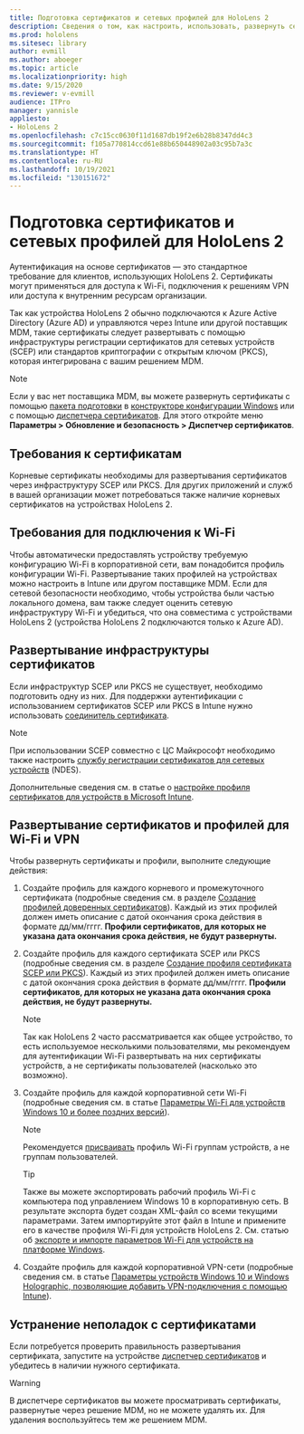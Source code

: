 ```yaml
---
title: Подготовка сертификатов и сетевых профилей для HoloLens 2
description: Сведения о том, как настроить, использовать, развернуть сертификаты для сети и устранять неполадки с ними на устройствах смешанной реальности HoloLens 2.
ms.prod: hololens
ms.sitesec: library
author: evmill
ms.author: aboeger
ms.topic: article
ms.localizationpriority: high
ms.date: 9/15/2020
ms.reviewer: v-evmill
audience: ITPro
manager: yannisle
appliesto:
- HoloLens 2
ms.openlocfilehash: c7c15cc0630f11d1687db19f2e6b28b8347dd4c3
ms.sourcegitcommit: f105a770814ccd61e88b650448902a03c95b7a3c
ms.translationtype: HT
ms.contentlocale: ru-RU
ms.lasthandoff: 10/19/2021
ms.locfileid: "130151672"
---
```

# <a name="prepare-certificates-and-network-profiles-for-hololens-2"></a>Подготовка сертификатов и сетевых профилей для HoloLens 2

Аутентификация на основе сертификатов — это стандартное требование для клиентов, использующих HoloLens 2. Сертификаты могут применяться для доступа к Wi-Fi, подключения к решениям VPN или доступа к внутренним ресурсам организации.

Так как устройства HoloLens 2 обычно подключаются к Azure Active Directory (Azure AD) и управляются через Intune или другой поставщик MDM, такие сертификаты следует развертывать с помощью инфраструктуры регистрации сертификатов для сетевых устройств (SCEP) или стандартов криптографии с открытым ключом (PKCS), которая интегрирована с вашим решением MDM. 

>[!NOTE]
> Если у вас нет поставщика MDM, вы можете развернуть сертификаты с помощью [пакета подготовки](hololens-provisioning.md#create-the-provisioning-package) в [конструкторе конфигурации Windows](https://www.microsoft.com/p/windows-configuration-designer/9nblggh4tx22?rtc=1&activetab=pivot:regionofsystemrequirementstab) или с помощью [диспетчера сертификатов](certificate-manager.md). Для этого откройте меню **Параметры > Обновление и безопасность > Диспетчер сертификатов**.

## <a name="certificate-requirements"></a>Требования к сертификатам
Корневые сертификаты необходимы для развертывания сертификатов через инфраструктуру SCEP или PKCS. Для других приложений и служб в вашей организации может потребоваться также наличие корневых сертификатов на устройствах HoloLens 2. 

## <a name="wi-fi-connectivity-requirements"></a>Требования для подключения к Wi-Fi
Чтобы автоматически предоставлять устройству требуемую конфигурацию Wi-Fi в корпоративной сети, вам понадобится профиль конфигурации Wi-Fi. Развертывание таких профилей на устройствах можно настроить в Intune или другом поставщике MDM. Если для сетевой безопасности необходимо, чтобы устройства были частью локального домена, вам также следует оценить сетевую инфраструктуру Wi-Fi и убедиться, что она совместима с устройствами HoloLens 2 (устройства HoloLens 2 подключаются только к Azure AD).

## <a name="deploy-certificate-infrastructure"></a>Развертывание инфраструктуры сертификатов
Если инфраструктур SCEP или PKCS не существует, необходимо подготовить одну из них. Для поддержки аутентификации с использованием сертификатов SCEP или PKCS в Intune нужно использовать [соединитель сертификата](/mem/intune/protect/certificate-connectors).

> [!NOTE]
> При использовании SCEP совместно с ЦС Майкрософт необходимо также настроить [службу регистрации сертификатов для сетевых устройств](/mem/intune/protect/certificates-scep-configure#set-up-ndes) (NDES).

Дополнительные сведения см. в статье о [настройке профиля сертификатов для устройств в Microsoft Intune](/intune/certificates-configure).

## <a name="deploy-certificates-and-wi-fivpn-profile"></a>Развертывание сертификатов и профилей для Wi-Fi и VPN
Чтобы развернуть сертификаты и профили, выполните следующие действия:
1.  Создайте профиль для каждого корневого и промежуточного сертификата (подробные сведения см. в разделе [Создание профилей доверенных сертификатов](/intune/protect/certificates-configure#create-trusted-certificate-profiles)). Каждый из этих профилей должен иметь описание с датой окончания срока действия в формате дд/мм/гггг. **Профили сертификатов, для которых не указана дата окончания срока действия, не будут развернуты.**
1.  Создайте профиль для каждого сертификата SCEP или PKCS (подробные сведения см. в разделе [Создание профиля сертификата SCEP или PKCS](/intune/protect/certficates-pfx-configure#create-a-pkcs-certificate-profile)). Каждый из этих профилей должен иметь описание с датой окончания срока действия в формате дд/мм/гггг. **Профили сертификатов, для которых не указана дата окончания срока действия, не будут развернуты.**

    > [!NOTE]
    > Так как HoloLens 2 часто рассматривается как общее устройство, то есть используемое несколькими пользователями, мы рекомендуем для аутентификации Wi-Fi развертывать на них сертификаты устройств, а не сертификаты пользователей (насколько это возможно).

3.  Создайте профиль для каждой корпоративной сети Wi-Fi (подробные сведения см. в статье [Параметры Wi-Fi для устройств Windows 10 и более поздних версий](/intune/wi-fi-settings-windows)). 
    > [!NOTE]
    > Рекомендуется [присваивать](/mem/intune/configuration/device-profile-assign) профиль Wi-Fi группам устройств, а не группам пользователей. 

    > [!TIP]
    > Также вы можете экспортировать рабочий профиль Wi-Fi с компьютера под управлением Windows 10 в корпоративную сеть. В результате экспорта будет создан XML-файл со всеми текущими параметрами. Затем импортируйте этот файл в Intune и примените его в качестве профиля Wi-Fi для устройств HoloLens 2. См. статью об [экспорте и импорте параметров Wi-Fi для устройств на платформе Windows](/mem/intune/configuration/wi-fi-settings-import-windows-8-1).

4.  Создайте профиль для каждой корпоративной VPN-сети (подробные сведения см. в статье [Параметры устройств Windows 10 и Windows Holographic, позволяющие добавить VPN-подключения с помощью Intune](/intune/vpn-settings-windows-10)).

## <a name="troubleshooting-certificates"></a>Устранение неполадок с сертификатами

Если потребуется проверить правильность развертывания сертификата, запустите на устройстве [диспетчер сертификатов](certificate-manager.md) и убедитесь в наличии нужного сертификата.  

>[!WARNING]
> В диспетчере сертификатов вы можете просматривать сертификаты, развернутые через решение MDM, но не можете удалять их. Для удаления воспользуйтесь тем же решением MDM.


